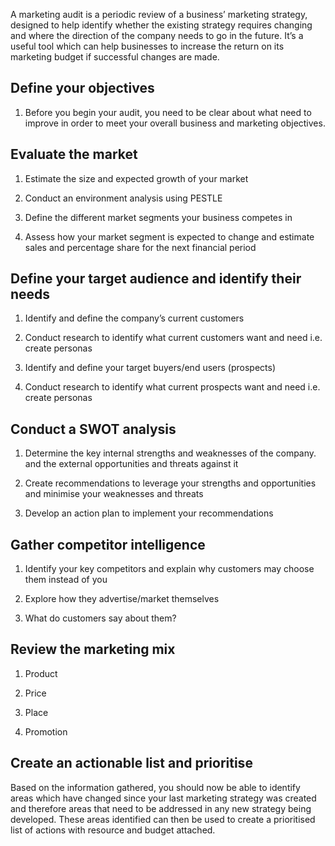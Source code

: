 A marketing audit is a periodic review of a business’ marketing strategy, designed to help identify whether the existing strategy requires changing and where the direction of the company needs to go in the future. It’s a useful tool which can help businesses to increase the return on its marketing budget if successful changes are made.

## Define your objectives

1. Before you begin your audit, you need to be clear about what need to improve in order to meet your overall business and marketing objectives.

## Evaluate the market

1. Estimate the size and expected growth of your market

1. Conduct an environment analysis using PESTLE

1. Define the different market segments your business competes in

1. Assess how your market segment is expected to change and estimate sales and percentage share for the next financial period

## Define your target audience and identify their needs

1. Identify and define the company’s current customers

1. Conduct research to identify what current customers want and need i.e. create personas

1. Identify and define your target buyers/end users (prospects)

1. Conduct research to identify what current prospects want and need i.e. create personas

## Conduct a SWOT analysis

1. Determine the key internal strengths and weaknesses of the company. and the external opportunities and threats against it

1. Create recommendations to leverage your strengths and opportunities and minimise your weaknesses and threats

1. Develop an action plan to implement your recommendations

## Gather competitor intelligence

1. Identify your key competitors and explain why customers may choose them instead of you

1. Explore how they advertise/market themselves

1. What do customers say about them?

## Review the marketing mix

1. Product

1. Price

1. Place

1. Promotion

## Create an actionable list and prioritise

Based on the information gathered, you should now be able to identify areas which have changed since your last marketing strategy was created and therefore areas that need to be addressed in any new strategy being developed. These areas identified can then be used to create a prioritised list of actions with resource and budget attached.